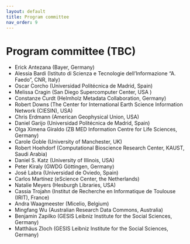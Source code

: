 ```yaml
---
layout: default
title: Program committee
nav_order: 9
---
```


# Program committee (TBC)

* Erick Antezana (Bayer, Germany)
* Alessia Bardi (Istituto di Scienza e Tecnologie dell’Informazione “A. Faedo”, CNR, Italy)
* Oscar Corcho (Universidad Politécnica de Madrid, Spain)
* Melissa Cragin (San Diego Supercomputer Center, USA )
* Constanze Curdt (Helmholz Metadata Collaboration, Germany)
* Robert Downs (The Center for International Earth Science Information Network (CIESIN), USA)
* Chris Erdmann (American Geophysical Union, USA)
* Daniel Garijo (Universidad Politécnica de Madrid, Spain)
* Olga Ximena Giraldo (ZB MED Information Centre for Life Sciences, Germany)
* Carole Goble (University of Manchester, UK)
* Robert Hoehdorf (Computational Bioscience Research Center, KAUST, Saudi Arabia)
* Daniel S. Katz (University of Illinois, USA)
* Peter Kiraly (GWDG Göttingen, Germany)
* José Labra (Universidad de Oviedo, Spain)
* Carlos Martínez (eScience Center, the Netherlands)
* Natalie Meyers (Hesburgh Libraries, USA)
* Cassia Trojahn (Institut de Recherche en Informatique de Toulouse (IRIT), France)
* Andra Waagmeester (Micelio, Belgium) 
* Mingfang Wu (Australian Research Data Commons, Australia)
* Benjamin Zapilko (GESIS Leibniz Institute for the Social Sciences, Germany)
* Matthäus Zloch (GESIS Leibniz Institute for the Social Sciences, Germany)

